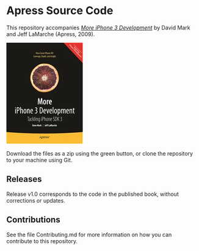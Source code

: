 # Apress Source Code

This repository accompanies [*More iPhone 3 Development*](http://www.apress.com/9781430225058) by David Mark and Jeff LaMarche (Apress, 2009).

![Cover image](9781430225058.jpg)

Download the files as a zip using the green button, or clone the repository to your machine using Git.

## Releases

Release v1.0 corresponds to the code in the published book, without corrections or updates.

## Contributions

See the file Contributing.md for more information on how you can contribute to this repository.
